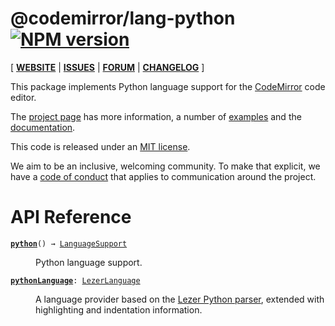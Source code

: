 <!-- NOTE: README.md is generated from src/README.md -->

# @codemirror/lang-python [![NPM version](https://img.shields.io/npm/v/@codemirror/lang-python.svg)](https://www.npmjs.org/package/@codemirror/lang-python)

[ [**WEBSITE**](https://codemirror.net/6/) | [**ISSUES**](https://github.com/codemirror/codemirror.next/issues) | [**FORUM**](https://discuss.codemirror.net/c/next/) | [**CHANGELOG**](https://github.com/codemirror/lang-python/blob/main/CHANGELOG.md) ]

This package implements Python language support for the
[CodeMirror](https://codemirror.net/6/) code editor.

The [project page](https://codemirror.net/6/) has more information, a
number of [examples](https://codemirror.net/6/examples/) and the
[documentation](https://codemirror.net/6/docs/).

This code is released under an
[MIT license](https://github.com/codemirror/lang-python/tree/main/LICENSE).

We aim to be an inclusive, welcoming community. To make that explicit,
we have a [code of
conduct](http://contributor-covenant.org/version/1/1/0/) that applies
to communication around the project.

# API Reference
<dl>
<dt id="user-content-python">
  <code><strong><a href="#user-content-python">python</a></strong>() → <a href="https://codemirror.net/6/docs/ref#language.LanguageSupport">LanguageSupport</a></code></dt>

<dd><p>Python language support.</p>
</dd>
<dt id="user-content-pythonlanguage">
  <code><strong><a href="#user-content-pythonlanguage">pythonLanguage</a></strong>: <a href="https://codemirror.net/6/docs/ref#language.LezerLanguage">LezerLanguage</a></code></dt>

<dd><p>A language provider based on the <a href="https://github.com/lezer-parser/python">Lezer Python
parser</a>, extended with
highlighting and indentation information.</p>
</dd>
</dl>

